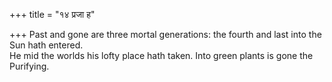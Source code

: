 +++
title = "१४ प्रजा ह"

+++
Past and gone are three mortal generations: the fourth and last into the Sun hath entered.  
     He mid the worlds his lofty place hath taken. Into green plants is gone the Purifying.